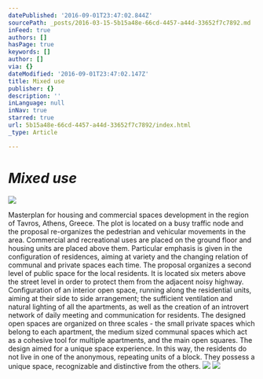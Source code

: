 ```yaml
---
datePublished: '2016-09-01T23:47:02.844Z'
sourcePath: _posts/2016-03-15-5b15a48e-66cd-4457-a44d-33652f7c7892.md
inFeed: true
authors: []
hasPage: true
keywords: []
author: []
via: {}
dateModified: '2016-09-01T23:47:02.147Z'
title: Mixed use
publisher: {}
description: ''
inLanguage: null
inNav: true
starred: true
url: 5b15a48e-66cd-4457-a44d-33652f7c7892/index.html
_type: Article

---
```

# _Mixed use_
![](https://s3-us-west-2.amazonaws.com/the-grid-img/p/aa9ee1ba6226a4d048e5db50ca9a859d25ce4820.jpg)

Masterplan for housing and commercial spaces development in the region of Tavros, Athens, Greece. The plot is located on a busy traffic node and the proposal re-organizes the pedestrian and vehicular movements in the area. Commercial and recreational uses are placed on the ground floor and housing units are placed above them. Particular emphasis is given in the configuration of residences, aiming at variety and the changing relation of communal and private spaces each time. The proposal organizes a second level of public space for the local residents. It is located six meters above the street level in order to protect them from the adjacent noisy highway. Configuration of an interior open space, running along the residential units, aiming at their side to side arrangement; the sufficient ventilation and natural lighting of all the apartments, as well as the creation of an introvert network of daily meeting and communication for residents. The designed open spaces are organized on three scales - the small private spaces which belong to each apartment, the medium sized communal spaces which act as a cohesive tool for multiple apartments, and the main open squares. The design aimed for a unique space experience. In this way, the residents do not live in one of the anonymous, repeating units of a block. They possess a unique space, recognizable and distinctive from the others.
![](https://s3-us-west-2.amazonaws.com/the-grid-img/p/7dac9d0e9bc41faec87470b33076ca43e09dc1ee.jpg)
![](https://s3-us-west-2.amazonaws.com/the-grid-img/p/9fc819dec24f210347c68cd97a0d87762709f495.jpg)